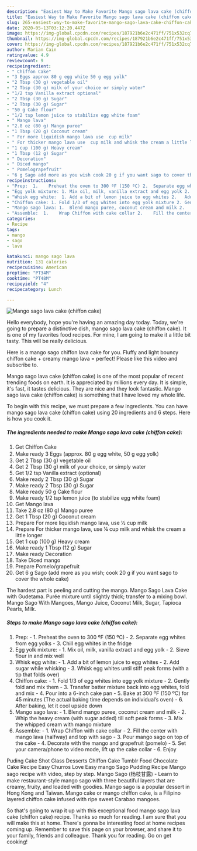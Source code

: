 ```yaml
---
description: "Easiest Way to Make Favorite Mango sago lava cake (chiffon cake)"
title: "Easiest Way to Make Favorite Mango sago lava cake (chiffon cake)"
slug: 265-easiest-way-to-make-favorite-mango-sago-lava-cake-chiffon-cake
date: 2020-05-13T03:12:20.447Z
image: https://img-global.cpcdn.com/recipes/187921b6e2c471ff/751x532cq70/mango-sago-lava-cake-chiffon-cake-recipe-main-photo.jpg
thumbnail: https://img-global.cpcdn.com/recipes/187921b6e2c471ff/751x532cq70/mango-sago-lava-cake-chiffon-cake-recipe-main-photo.jpg
cover: https://img-global.cpcdn.com/recipes/187921b6e2c471ff/751x532cq70/mango-sago-lava-cake-chiffon-cake-recipe-main-photo.jpg
author: Marian Cain
ratingvalue: 4.9
reviewcount: 9
recipeingredient:
- " Chiffon Cake"
- "3 Eggs approx 80 g egg white 50 g egg yolk"
- "2 Tbsp (30 g) vegetable oil"
- "2 Tbsp (30 g) milk of your choice or simply water"
- "1/2 tsp Vanilla extract optional"
- "2 Tbsp (30 g) Sugar"
- "2 Tbsp (30 g) Sugar"
- "50 g Cake flour"
- "1/2 tsp lemon juice to stabilize egg white foam"
- " Mango lava"
- "2.8 oz (80 g) Mango puree"
- "1 Tbsp (20 g) Coconut cream"
- " For more liquidish mango lava use  cup milk"
- " For thicker mango lava use  cup milk and whisk the cream a little longer"
- "1 cup (100 g) Heavy cream"
- "1 Tbsp (12 g) Sugar"
- " Decoration"
- " Diced mango"
- " Pomelograpefruit"
- "6 g Sago add more as you wish cook 20 g if you want sago to cover the whole cake"
recipeinstructions:
- "Prep:  1.	Preheat the oven to 300 ºF (150 ºC) 2.	Separate egg whites from egg yolks  3.	Chill egg whites in the fridge"
- "Egg yolk mixture: 1.	Mix oil, milk, vanilla extract and egg yolk 2.	Sieve flour in and mix well"
- "Whisk egg white:  1.	Add a bit of lemon juice to egg whites 2.	Add sugar while whisking  3.	Whisk egg whites until stiff peak forms (with a tip that folds over)"
- "Chiffon cake: 1.	Fold 1/3 of egg whites into egg yolk mixture 2.	Gently fold and mix them 3.	Transfer batter mixture back into egg whites, fold and mix 4.	Pour into a 6-inch cake pan 5.	Bake at 300 ºF (150 ºC) for 45 minutes (The actual baking time depends on individual’s oven) 6.	After baking, let it cool upside down"
- "Mango sago lava: 1.	Blend mango puree, coconut cream and milk 2.	Whip the heavy cream (with sugar added) till soft peak forms 3.	Mix the whipped cream with mango mixture"
- "Assemble:  1.	Wrap Chiffon with cake collar 2.	Fill the center with mango lava (halfway) and top with sago 3.	Pour mango sago on top of the cake 4.	Decorate with the mango and grapefruit (pomelo) 5.	Set your camera/phone to video mode, lift up the cake collar 6.	Enjoy"
categories:
- Recipe
tags:
- mango
- sago
- lava

katakunci: mango sago lava 
nutrition: 131 calories
recipecuisine: American
preptime: "PT34M"
cooktime: "PT48M"
recipeyield: "4"
recipecategory: Lunch

---
```



![Mango sago lava cake (chiffon cake)](https://img-global.cpcdn.com/recipes/187921b6e2c471ff/751x532cq70/mango-sago-lava-cake-chiffon-cake-recipe-main-photo.jpg)

Hello everybody, hope you're having an amazing day today. Today, we're going to prepare a distinctive dish, mango sago lava cake (chiffon cake). It is one of my favorites food recipes. For mine, I am going to make it a little bit tasty. This will be really delicious.

Here is a mango sago chiffon lava cake for you. Fluffy and light bouncy chiffon cake + creamy mango lava = perfect! Please like this video and subscribe to.

Mango sago lava cake (chiffon cake) is one of the most popular of recent trending foods on earth. It is appreciated by millions every day. It is simple, it's fast, it tastes delicious. They are nice and they look fantastic. Mango sago lava cake (chiffon cake) is something that I have loved my whole life.


To begin with this recipe, we must prepare a few ingredients. You can have mango sago lava cake (chiffon cake) using 20 ingredients and 6 steps. Here is how you cook it.

<!--inarticleads1-->

##### The ingredients needed to make Mango sago lava cake (chiffon cake):

1. Get  Chiffon Cake
1. Make ready 3 Eggs (approx. 80 g egg white, 50 g egg yolk）
1. Get 2 Tbsp (30 g) vegetable oil
1. Get 2 Tbsp (30 g) milk of your choice, or simply water
1. Get 1/2 tsp Vanilla extract (optional)
1. Make ready 2 Tbsp (30 g) Sugar
1. Make ready 2 Tbsp (30 g) Sugar
1. Make ready 50 g Cake flour
1. Make ready 1/2 tsp lemon juice (to stabilize egg white foam)
1. Get  Mango lava
1. Take 2.8 oz (80 g) Mango puree
1. Get 1 Tbsp (20 g) Coconut cream
1. Prepare  For more liquidish mango lava, use ½ cup milk
1. Prepare  For thicker mango lava, use ¼ cup milk and whisk the cream a little longer
1. Get 1 cup (100 g) Heavy cream
1. Make ready 1 Tbsp (12 g) Sugar
1. Make ready  Decoration
1. Take  Diced mango
1. Prepare  Pomelo/grapefruit
1. Get 6 g Sago (add more as you wish; cook 20 g if you want sago to cover the whole cake)


The hardest part is peeling and cutting the mango. Mango Sago Lava Cake with Gudetama. Purée mixture until slightly thick; transfer to a mixing bowl. Mango Sago With Mangoes, Mango Juice, Coconut Milk, Sugar, Tapioca Pearls, Milk. 

<!--inarticleads2-->

##### Steps to make Mango sago lava cake (chiffon cake):

1. Prep:  - 1.	Preheat the oven to 300 ºF (150 ºC) - 2.	Separate egg whites from egg yolks  - 3.	Chill egg whites in the fridge
1. Egg yolk mixture: - 1.	Mix oil, milk, vanilla extract and egg yolk - 2.	Sieve flour in and mix well
1. Whisk egg white:  - 1.	Add a bit of lemon juice to egg whites - 2.	Add sugar while whisking  - 3.	Whisk egg whites until stiff peak forms (with a tip that folds over)
1. Chiffon cake: - 1.	Fold 1/3 of egg whites into egg yolk mixture - 2.	Gently fold and mix them - 3.	Transfer batter mixture back into egg whites, fold and mix - 4.	Pour into a 6-inch cake pan - 5.	Bake at 300 ºF (150 ºC) for 45 minutes (The actual baking time depends on individual’s oven) - 6.	After baking, let it cool upside down
1. Mango sago lava: - 1.	Blend mango puree, coconut cream and milk - 2.	Whip the heavy cream (with sugar added) till soft peak forms - 3.	Mix the whipped cream with mango mixture
1. Assemble:  - 1.	Wrap Chiffon with cake collar - 2.	Fill the center with mango lava (halfway) and top with sago - 3.	Pour mango sago on top of the cake - 4.	Decorate with the mango and grapefruit (pomelo) - 5.	Set your camera/phone to video mode, lift up the cake collar - 6.	Enjoy


Puding Cake Shot Glass Desserts Chiffon Cake Tumblr Food Chocolate Cake Recipe Easy Churros Love Easy mango Sago Pudding Recipe Mango sago recipe with video, step by step. Mango Sago (杨枝甘露) - Learn to make restaurant-style mango sago with three beautiful layers that are creamy, fruity, and loaded with goodies. Mango sago is a popular dessert in Hong Kong and Taiwan. Mango cake or mango chiffon cake, is a Filipino layered chiffon cake infused with ripe sweet Carabao mangoes. 

So that's going to wrap it up with this exceptional food mango sago lava cake (chiffon cake) recipe. Thanks so much for reading. I am sure that you will make this at home. There's gonna be interesting food at home recipes coming up. Remember to save this page on your browser, and share it to your family, friends and colleague. Thank you for reading. Go on get cooking!
